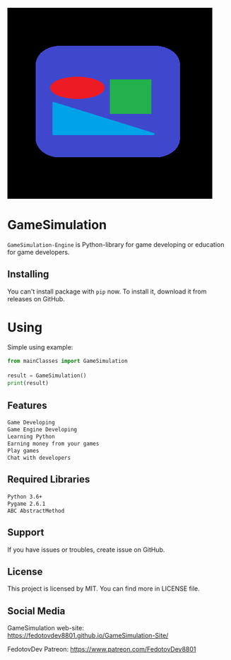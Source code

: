 ![GAMESIM ICON](icon.png)
# GameSimulation

`GameSimulation-Engine` is Python-library for game developing or education for game developers.

## Installing

You can't install package with `pip` now. To install it, download it from releases on GitHub.

# Using

Simple using example:

```python
from mainClasses import GameSimulation

result = GameSimulation()
print(result)
```
## Features

    Game Developing
    Game Engine Developing
    Learning Python
    Earning money from your games
    Play games
    Chat with developers

## Required Libraries

    Python 3.6+
    Pygame 2.6.1
    ABC AbstractMethod

## Support

If you have issues or troubles, create issue on GitHub.

## License

This project is licensed by MIT. You can find more in LICENSE file.

## Social Media

GameSimulation web-site:
    https://fedotovdev8801.github.io/GameSimulation-Site/

FedotovDev Patreon:
    https://www.patreon.com/FedotovDev8801
